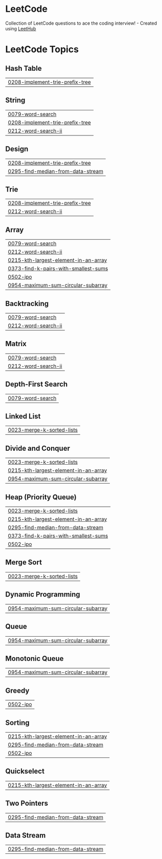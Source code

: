 # LeetCode
Collection of LeetCode questions to ace the coding interview! - Created using [LeetHub](https://github.com/QasimWani/LeetHub)

<!---LeetCode Topics Start-->
# LeetCode Topics
## Hash Table
|  |
| ------- |
| [0208-implement-trie-prefix-tree](https://github.com/iqraakhtar1/LeetCode/tree/master/0208-implement-trie-prefix-tree) |
## String
|  |
| ------- |
| [0079-word-search](https://github.com/iqraakhtar1/LeetCode/tree/master/0079-word-search) |
| [0208-implement-trie-prefix-tree](https://github.com/iqraakhtar1/LeetCode/tree/master/0208-implement-trie-prefix-tree) |
| [0212-word-search-ii](https://github.com/iqraakhtar1/LeetCode/tree/master/0212-word-search-ii) |
## Design
|  |
| ------- |
| [0208-implement-trie-prefix-tree](https://github.com/iqraakhtar1/LeetCode/tree/master/0208-implement-trie-prefix-tree) |
| [0295-find-median-from-data-stream](https://github.com/iqraakhtar1/LeetCode/tree/master/0295-find-median-from-data-stream) |
## Trie
|  |
| ------- |
| [0208-implement-trie-prefix-tree](https://github.com/iqraakhtar1/LeetCode/tree/master/0208-implement-trie-prefix-tree) |
| [0212-word-search-ii](https://github.com/iqraakhtar1/LeetCode/tree/master/0212-word-search-ii) |
## Array
|  |
| ------- |
| [0079-word-search](https://github.com/iqraakhtar1/LeetCode/tree/master/0079-word-search) |
| [0212-word-search-ii](https://github.com/iqraakhtar1/LeetCode/tree/master/0212-word-search-ii) |
| [0215-kth-largest-element-in-an-array](https://github.com/iqraakhtar1/LeetCode/tree/master/0215-kth-largest-element-in-an-array) |
| [0373-find-k-pairs-with-smallest-sums](https://github.com/iqraakhtar1/LeetCode/tree/master/0373-find-k-pairs-with-smallest-sums) |
| [0502-ipo](https://github.com/iqraakhtar1/LeetCode/tree/master/0502-ipo) |
| [0954-maximum-sum-circular-subarray](https://github.com/iqraakhtar1/LeetCode/tree/master/0954-maximum-sum-circular-subarray) |
## Backtracking
|  |
| ------- |
| [0079-word-search](https://github.com/iqraakhtar1/LeetCode/tree/master/0079-word-search) |
| [0212-word-search-ii](https://github.com/iqraakhtar1/LeetCode/tree/master/0212-word-search-ii) |
## Matrix
|  |
| ------- |
| [0079-word-search](https://github.com/iqraakhtar1/LeetCode/tree/master/0079-word-search) |
| [0212-word-search-ii](https://github.com/iqraakhtar1/LeetCode/tree/master/0212-word-search-ii) |
## Depth-First Search
|  |
| ------- |
| [0079-word-search](https://github.com/iqraakhtar1/LeetCode/tree/master/0079-word-search) |
## Linked List
|  |
| ------- |
| [0023-merge-k-sorted-lists](https://github.com/iqraakhtar1/LeetCode/tree/master/0023-merge-k-sorted-lists) |
## Divide and Conquer
|  |
| ------- |
| [0023-merge-k-sorted-lists](https://github.com/iqraakhtar1/LeetCode/tree/master/0023-merge-k-sorted-lists) |
| [0215-kth-largest-element-in-an-array](https://github.com/iqraakhtar1/LeetCode/tree/master/0215-kth-largest-element-in-an-array) |
| [0954-maximum-sum-circular-subarray](https://github.com/iqraakhtar1/LeetCode/tree/master/0954-maximum-sum-circular-subarray) |
## Heap (Priority Queue)
|  |
| ------- |
| [0023-merge-k-sorted-lists](https://github.com/iqraakhtar1/LeetCode/tree/master/0023-merge-k-sorted-lists) |
| [0215-kth-largest-element-in-an-array](https://github.com/iqraakhtar1/LeetCode/tree/master/0215-kth-largest-element-in-an-array) |
| [0295-find-median-from-data-stream](https://github.com/iqraakhtar1/LeetCode/tree/master/0295-find-median-from-data-stream) |
| [0373-find-k-pairs-with-smallest-sums](https://github.com/iqraakhtar1/LeetCode/tree/master/0373-find-k-pairs-with-smallest-sums) |
| [0502-ipo](https://github.com/iqraakhtar1/LeetCode/tree/master/0502-ipo) |
## Merge Sort
|  |
| ------- |
| [0023-merge-k-sorted-lists](https://github.com/iqraakhtar1/LeetCode/tree/master/0023-merge-k-sorted-lists) |
## Dynamic Programming
|  |
| ------- |
| [0954-maximum-sum-circular-subarray](https://github.com/iqraakhtar1/LeetCode/tree/master/0954-maximum-sum-circular-subarray) |
## Queue
|  |
| ------- |
| [0954-maximum-sum-circular-subarray](https://github.com/iqraakhtar1/LeetCode/tree/master/0954-maximum-sum-circular-subarray) |
## Monotonic Queue
|  |
| ------- |
| [0954-maximum-sum-circular-subarray](https://github.com/iqraakhtar1/LeetCode/tree/master/0954-maximum-sum-circular-subarray) |
## Greedy
|  |
| ------- |
| [0502-ipo](https://github.com/iqraakhtar1/LeetCode/tree/master/0502-ipo) |
## Sorting
|  |
| ------- |
| [0215-kth-largest-element-in-an-array](https://github.com/iqraakhtar1/LeetCode/tree/master/0215-kth-largest-element-in-an-array) |
| [0295-find-median-from-data-stream](https://github.com/iqraakhtar1/LeetCode/tree/master/0295-find-median-from-data-stream) |
| [0502-ipo](https://github.com/iqraakhtar1/LeetCode/tree/master/0502-ipo) |
## Quickselect
|  |
| ------- |
| [0215-kth-largest-element-in-an-array](https://github.com/iqraakhtar1/LeetCode/tree/master/0215-kth-largest-element-in-an-array) |
## Two Pointers
|  |
| ------- |
| [0295-find-median-from-data-stream](https://github.com/iqraakhtar1/LeetCode/tree/master/0295-find-median-from-data-stream) |
## Data Stream
|  |
| ------- |
| [0295-find-median-from-data-stream](https://github.com/iqraakhtar1/LeetCode/tree/master/0295-find-median-from-data-stream) |
<!---LeetCode Topics End-->